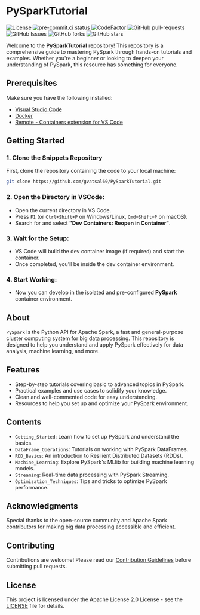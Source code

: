 # PySparkTutorial

[![License](https://img.shields.io/badge/License-Apache_2.0-blue.svg)](https://img.shields.io/github/license/gvatsal60/PySparkTutorial)
[![pre-commit.ci status](https://results.pre-commit.ci/badge/github/gvatsal60/PySparkTutorial/master.svg)](https://results.pre-commit.ci/latest/github/gvatsal60/PySparkTutorial/HEAD)
[![CodeFactor](https://www.codefactor.io/repository/github/gvatsal60/PySparkTutorial/badge)](https://www.codefactor.io/repository/github/gvatsal60/PySparkTutorial)
![GitHub pull-requests](https://img.shields.io/github/issues-pr/gvatsal60/PySparkTutorial)
![GitHub Issues](https://img.shields.io/github/issues/gvatsal60/PySparkTutorial)
![GitHub forks](https://img.shields.io/github/forks/gvatsal60/PySparkTutorial)
![GitHub stars](https://img.shields.io/github/stars/gvatsal60/PySparkTutorial)

Welcome to the **PySparkTutorial** repository!
This repository is a comprehensive guide to mastering PySpark through hands-on tutorials and examples.
Whether you're a beginner or looking to deepen your understanding of PySpark, this resource has something for everyone.

## Prerequisites

Make sure you have the following installed:

- [Visual Studio Code](https://code.visualstudio.com/)
- [Docker](https://www.docker.com/)
- [Remote - Containers extension for VS Code](https://marketplace.visualstudio.com/items?itemName=ms-vscode-remote.remote-containers)

## Getting Started

### 1. **Clone the Snippets Repository**

First, clone the repository containing the code to your local machine:

```sh
git clone https://github.com/gvatsal60/PySparkTutorial.git
```

### 2. **Open the Directory in VSCode:**

- Open the current directory in VS Code.
- Press `F1` (or `Ctrl+Shift+P` on Windows/Linux, `Cmd+Shift+P` on macOS).
- Search for and select **"Dev Containers: Reopen in Container"**.

### 3. **Wait for the Setup:**

- VS Code will build the dev container image (if required) and start the container.
- Once completed, you’ll be inside the dev container environment.

### 4. **Start Working:**

- Now you can develop in the isolated and pre-configured **PySpark** container environment.

## About

`PySpark` is the Python API for Apache Spark, a fast and general-purpose cluster computing system for big data processing.
This repository is designed to help you understand and
apply PySpark effectively for data analysis, machine learning, and more.

## Features

- Step-by-step tutorials covering basic to advanced topics in PySpark.
- Practical examples and use cases to solidify your knowledge.
- Clean and well-commented code for easy understanding.
- Resources to help you set up and optimize your PySpark environment.

## Contents

- `Getting_Started`: Learn how to set up PySpark and understand the basics.
- `DataFrame_Operations`: Tutorials on working with PySpark DataFrames.
- `RDD_Basics`: An introduction to Resilient Distributed Datasets (RDDs).
- `Machine_Learning`: Explore PySpark's MLlib for building machine learning models.
- `Streaming`: Real-time data processing with PySpark Streaming.
- `Optimization_Techniques`: Tips and tricks to optimize PySpark performance.

## Acknowledgments

Special thanks to the open-source community and Apache Spark contributors for making big data processing accessible and efficient.

## Contributing

Contributions are welcome! Please read our
[Contribution Guidelines](https://github.com/gvatsal60/PySparkTutorial/blob/HEAD/CONTRIBUTING.md)
before submitting pull requests.

## License

This project is licensed under the Apache License 2.0 License -
see the [LICENSE](https://github.com/gvatsal60/PySparkTutorial/blob/HEAD/LICENSE)
file for details.
